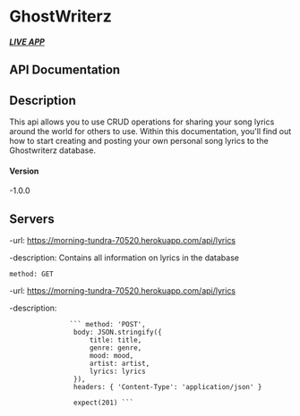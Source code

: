 # GhostWriterz

#### *[LIVE APP](https://ghostwriterz-app-d4kure3ts.vercel.app/)*

## API Documentation

## Description

This api allows you to use CRUD operations for sharing your song lyrics around the world for others to use. Within this documentation, you'll find out how to start creating and posting your own personal song lyrics to the Ghostwriterz database.

#### Version

-1.0.0

## Servers

-url: https://morning-tundra-70520.herokuapp.com/api/lyrics

-description: Contains all information on lyrics in the database

 ``` method: GET ```

-url: https://morning-tundra-70520.herokuapp.com/api/lyrics

-description: 
              
                   ``` method: 'POST',
                    body: JSON.stringify({
                        title: title,
                        genre: genre,
                        mood: mood,
                        artist: artist,
                        lyrics: lyrics
                    }),
                    headers: { 'Content-Type': 'application/json' }

                    expect(201) ```
      
               
